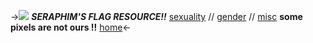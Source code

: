 ->![](https://64.media.tumblr.com/838f26094c152ae48aa93f7c141fa275/2914bd87ca66426e-6e/s250x400/45cd78c96a21899fa89d6923eac62e22b240c5df.gifv)
***SERAPHIM'S FLAG RESOURCE!!***
[sexuality](https://rentry.org/angelflagzsexuality) // [gender](https://rentry.org/kbvxu) // [misc]()
**some pixels are not ours !!**
[home](rentry.co/angelflagz)<-